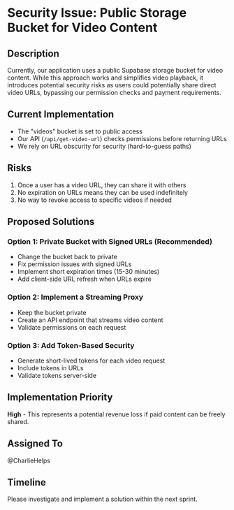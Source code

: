 # Security Issue: Public Storage Bucket for Video Content

## Description
Currently, our application uses a public Supabase storage bucket for video content. While this approach works and simplifies video playback, it introduces potential security risks as users could potentially share direct video URLs, bypassing our permission checks and payment requirements.

## Current Implementation
- The "videos" bucket is set to public access
- Our API (`/api/get-video-url`) checks permissions before returning URLs
- We rely on URL obscurity for security (hard-to-guess paths)

## Risks
1. Once a user has a video URL, they can share it with others
2. No expiration on URLs means they can be used indefinitely
3. No way to revoke access to specific videos if needed

## Proposed Solutions

### Option 1: Private Bucket with Signed URLs (Recommended)
- Change the bucket back to private
- Fix permission issues with signed URLs
- Implement short expiration times (15-30 minutes)
- Add client-side URL refresh when URLs expire

### Option 2: Implement a Streaming Proxy
- Keep the bucket private
- Create an API endpoint that streams video content
- Validate permissions on each request

### Option 3: Add Token-Based Security
- Generate short-lived tokens for each video request
- Include tokens in URLs
- Validate tokens server-side

## Implementation Priority
**High** - This represents a potential revenue loss if paid content can be freely shared.

## Assigned To
@CharlieHelps

## Timeline
Please investigate and implement a solution within the next sprint.

